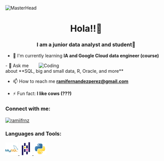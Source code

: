 ![MasterHead](https://i.postimg.cc/7PfdTyqj/Picsart-24-11-04-10-03-49-044.jpg)
<h1 align="center">Hola!!👋</h1>
<h3 align="center">I am a junior data analyst and student🌱</h3>

- 🌱 I'm currently learning **IA and Google Cloud data engineer (course)**

<img align="right" alt="Coding" width="400" src="https://camo.githubusercontent.com/5119ee303e5e49cdf23def653b737bede0da49a859a34714d62d9ab518afbbb2/68747470733a2f2f63646e2e6472696262626c652e636f6d2f75736572732f313136323037372f73637265656e73686f74732f333834383931342f70726f6772616d6d65722e676966">
- 💬 Ask me about **SQL, big and small data, R, Oracle, and more**

- 📫 How to reach me **ramifernandezperez@gmail.com**

- ⚡ Fun fact:
  **I like cows (???)**

<h3 align="left">Connect with me:</h3>
<p align="left">
<a href="https://instagram.com/ramiifrnz" target="blank"><img align="center" src="https://raw.githubusercontent.com/rahuldkjain/github-profile-readme-generator/master/src/images/icons/Social/instagram.svg" alt="ramiifrnz" height="30" width="40" /></a>
</p>

<h3 align="left">Languages and Tools:</h3>
<p align="left"> <a href="https://www.mysql.com/" target="_blank" rel="noreferrer"> <img src="https://raw.githubusercontent.com/devicons/devicon/master/icons/mysql/mysql-original-wordmark.svg" alt="mysql" width="40" height="40"/> </a> <a href="https://pandas.pydata.org/" target="_blank" rel="noreferrer"> <img src="https://raw.githubusercontent.com/devicons/devicon/2ae2a900d2f041da66e950e4d48052658d850630/icons/pandas/pandas-original.svg" alt="pandas" width="40" height="40"/> </a> <a href="https://www.python.org" target="_blank" rel="noreferrer"> <img src="https://raw.githubusercontent.com/devicons/devicon/master/icons/python/python-original.svg" alt="python" width="40" height="40"/> </a> </p>
